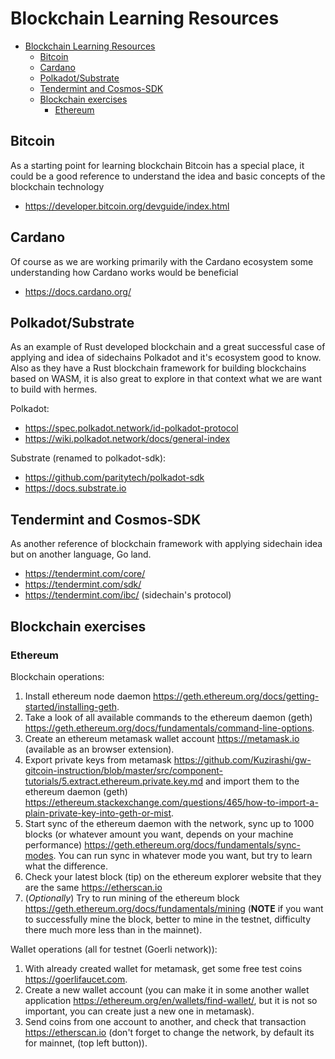 # Blockchain Learning Resources

- [Blockchain Learning Resources](#blockchain-learning-resources)
  - [Bitcoin](#bitcoin)
  - [Cardano](#cardano)
  - [Polkadot/Substrate](#polkadotsubstrate)
  - [Tendermint and Cosmos-SDK](#tendermint-and-cosmos-sdk)
  - [Blockchain exercises](#blockchain-exercises)
    - [Ethereum](#ethereum)


## Bitcoin

As a starting point for learning blockchain Bitcoin has a special place,
it could be a good reference to understand the idea and basic concepts
of the blockchain technology

- https://developer.bitcoin.org/devguide/index.html

## Cardano
Of course as we are working primarily with the Cardano ecosystem
some understanding how Cardano works would be beneficial

- https://docs.cardano.org/


## Polkadot/Substrate

As an example of Rust developed blockchain and a great successful case of applying
and idea of sidechains Polkadot and it's ecosystem good to know.
Also as they have a Rust blockchain framework for building blockchains based on WASM,
it is also great to explore in that context what we are want to build with hermes.

Polkadot:
- https://spec.polkadot.network/id-polkadot-protocol
- https://wiki.polkadot.network/docs/general-index

Substrate (renamed to polkadot-sdk):
- https://github.com/paritytech/polkadot-sdk
- https://docs.substrate.io

## Tendermint and Cosmos-SDK

As another reference of blockchain framework with applying sidechain idea but on another language, Go land.

- https://tendermint.com/core/
- https://tendermint.com/sdk/
- https://tendermint.com/ibc/ (sidechain's protocol)

## Blockchain exercises

### Ethereum
Blockchain operations:

1. Install ethereum node daemon https://geth.ethereum.org/docs/getting-started/installing-geth.
2. Take a look of all available commands to the ethereum daemon (geth) https://geth.ethereum.org/docs/fundamentals/command-line-options.
3. Create an ethereum metamask wallet account https://metamask.io (available as an browser extension).
5. Export private keys from metamask https://github.com/Kuzirashi/gw-gitcoin-instruction/blob/master/src/component-tutorials/5.extract.ethereum.private.key.md and import them to the ethereum daemon (geth) https://ethereum.stackexchange.com/questions/465/how-to-import-a-plain-private-key-into-geth-or-mist.
6. Start sync of the ethereum daemon with the network, sync up to 1000 blocks (or whatever amount you want, depends on your machine performance) https://geth.ethereum.org/docs/fundamentals/sync-modes. You can run sync in whatever mode you want, but try to learn what the difference.
7. Check your latest block (tip) on the ethereum explorer website that they are the same https://etherscan.io 
8. (*Optionally*) Try to run mining of the ethereum block https://geth.ethereum.org/docs/fundamentals/mining (**NOTE** if you want to successfully mine the block, better to mine in the testnet, difficulty there much more less than in the mainnet).

Wallet operations (all for testnet (Goerli network)):

1. With already created wallet for metamask, get some free test coins https://goerlifaucet.com.
2. Create a new wallet account (you can make it in some another wallet application https://ethereum.org/en/wallets/find-wallet/, but it is not so important, you can create just a new one in metamask).
3. Send coins from one account to another, and check that transaction https://etherscan.io  (don't forget to change the network, by default its for mainnet, (top left button)).